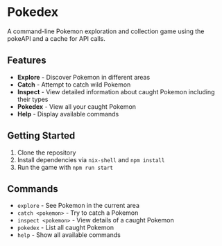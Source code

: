 # Pokedex

A command-line Pokemon exploration and collection game using the pokeAPI and a
cache for API calls.

## Features

- **Explore** - Discover Pokemon in different areas
- **Catch** - Attempt to catch wild Pokemon
- **Inspect** - View detailed information about caught Pokemon including their
  types
- **Pokedex** - View all your caught Pokemon
- **Help** - Display available commands

## Getting Started

1. Clone the repository
2. Install dependencies via `nix-shell` and `npm install`
3. Run the game with `npm run start`

## Commands

- `explore` - See Pokemon in the current area
- `catch <pokemon>` - Try to catch a Pokemon
- `inspect <pokemon>` - View details of a caught Pokemon
- `pokedex` - List all caught Pokemon
- `help` - Show all available commands

